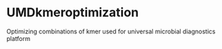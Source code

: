 # UMDkmeroptimization
Optimizing combinations of kmer used for universal microbial diagnostics platform
